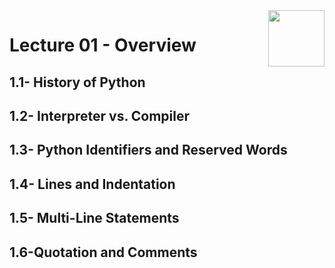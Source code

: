 <img align="right" width="90" height="90" src="https://github.com/cs-MohamedAyman/Computer-Science-Textbooks/blob/master/logos/python.jpg">

# Lecture 01 - Overview

## 1.1- History of Python

## 1.2- Interpreter vs. Compiler

## 1.3- Python Identifiers and Reserved Words

## 1.4- Lines and Indentation

## 1.5- Multi-Line Statements

## 1.6-Quotation and Comments
